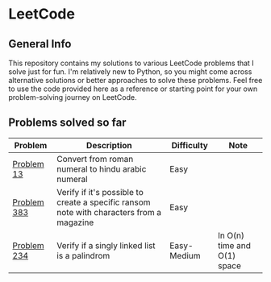 # LeetCode

## General Info
This repository contains my solutions to various LeetCode problems that I solve just for fun. I'm relatively new to Python, so you might come across alternative solutions or better approaches to solve these problems. Feel free to use the code provided here as a reference or starting point for your own problem-solving journey on LeetCode.  

## Problems solved so far
| Problem | Description | Difficulty | Note |
|---------|-------------|------------|------------|
| [Problem 13](https://leetcode.com/problems/roman-to-integer/?envType=featured-list&envId=challenges-for-new-users) | Convert from roman numeral to hindu arabic numeral | Easy | |
| [Problem 383](https://leetcode.com/problems/ransom-note/?envType=featured-list&envId=challenges-for-new-users) | Verify if it's possible to create a specific ransom note with characters from a magazine | Easy | |
| [Problem 234](https://leetcode.com/problems/palindrome-linked-list/?envType=featured-list&envId=challenges-for-new-users) | Verify if a singly linked list is a palindrom | Easy-Medium | In O(n) time and O(1) space |





